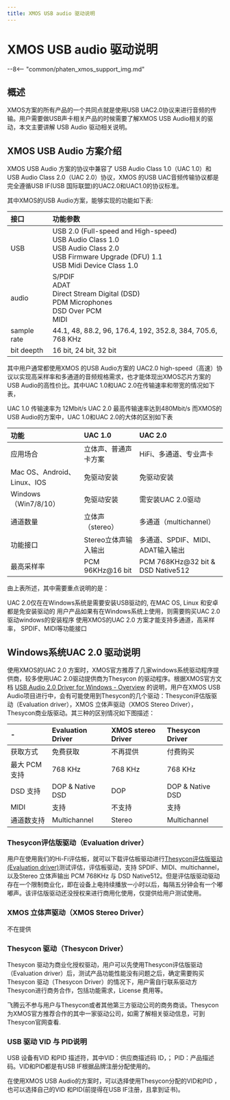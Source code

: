 ```yaml
---
title: XMOS USB audio 驱动说明
---
```



# XMOS USB audio 驱动说明

--8<-- "common/phaten_xmos_support_img.md"

## 概述 
XMOS方案的所有产品的一个共同点就是使用USB UAC2.0协议来进行音频的传输。用户需要做USB声卡相关产品的时候需要了解XMOS USB Audio相关的驱动，本文主要讲解 USB Audio 驱动相关说明。

## XMOS USB Audio 方案介绍
XMOS USB Audio 方案的协议中兼容了 USB Audio Class 1.0（UAC 1.0）和 USB Audio Class 2.0（UAC 2.0）协议，XMOS 的USB UAC音频传输协议都是完全遵循USB IF(USB 国际联盟)的UAC2.0和UAC1.0的协议标准。

其中XMOS的USB Audio方案，能够实现的功能如下表:


| 接口 | 功能参数 |
| :---- | :------- |
| USB | USB 2.0 (Full-speed and High-speed)<br>USB Audio Class 1.0<br>USB Audio Class 2.0<br>USB Firmware Upgrade (DFU) 1.1<br>USB Midi Device Class 1.0 |
| audio | S/PDIF<br>ADAT<br>Direct Stream Digital (DSD)<br>PDM Microphones<br>DSD Over PCM<br>MIDI |
| sample rate | 44.1, 48, 88.2, 96, 176.4, 192, 352.8, 384, 705.6, 768 KHz |
| bit deepth | 16 bit, 24 bit, 32 bit |

其中用户通常都使用XMOS 的USB Audio方案的 UAC2.0 high-speed（高速）协议以实现高采样率和多通道的音频规格需求，也才能体现出XMOS芯片方案的USB Audio的高性价比。其中UAC 1.0和UAC 2.0在传输速率和带宽的情况如下表，

UAC 1.0 传输速率为 12Mbit/s
UAC 2.0 最高传输速率达到480Mbit/s
而XMOS的USB Audio的方案中，UAC 1.0和UAC 2.0的大体的区别如下表


| 功能                        | UAC 1.0             | UAC 2.0                             |
| :--------------------------- | :------------------- | :----------------------------------- |
| 应用场合                    | 立体声、普通声卡方案    | HiFi、多通道、专业声卡                  |
| Mac OS、Android、Linux、IOS | 免驱动安装               | 免驱动安装                              |
| Windows（Win7/8/10）        | 免驱动安装               | 需安装UAC 2.0驱动                       |
| 通道数量                    | 立体声（stereo）         | 多通道（multichannel）                |
| 功能接口                    | Stereo立体声输入输出     | 多通道、SPDIF、MIDI、ADAT输入输出        |
| 最高采样率                  | PCM 96KHz@16 bit   | PCM 768KHz@32 bit & DSD Native512    |


由上表所述，其中需要重点说明的是：

UAC 2.0仅在在Windows系统是需要安装USB驱动的, 在MAC OS, Linux 和安卓都是免安装驱动的
用户产品如果有在Windows系统上使用，则需要购买UAC 2.0驱动windows的安装程序
使用XMOS的UAC 2.0 方案才能支持多通道，高采样率， SPDIF、MIDI等功能接口

## Windows系统UAC 2.0 驱动说明
使用XMOS的UAC 2.0 方案时，XMOS官方推荐了几家windows系统驱动程序提供商，较多使用UAC 2.0驱动提供商为Thesycon 的驱动程序。根据XMOS官方文档 [USB Audio 2.0 Driver for Windows - Overview](https://www.xmos.ai/download/USB-Audio-2.0-Driver-for-Windows---Overview(3.34.0).pdf) 的说明，用户在XMOS USB Audio项目进行中，会有可能使用到Thesycon的几个驱动：Thesycon评估版驱动（Evaluation driver），XMOS 立体声驱动（XMOS Stereo Driver），Thesycon商业版驱动。其三种的区别情况如下图描述：


|    -        | Evaluation Driver | XMOS stereo Driver | Thesycon Driver |
| :---------- | :----------------- | :------------------ | :--------------- |
| 获取方式   | 免费获取            | 不再提供             | 付费购买          |
| 最大 PCM 支持 | 768 KHz           | 768 KHz            | 768 KHz          |
| DSD 支持  | DOP & Native DSD  | DOP                | DOP & Native DSD |
| MIDI      | 支持               | 不支持              | 支持             |
| 通道数支持 | Multichannel      | Stereo             | Multichannel     |


### Thesycon评估版驱动（Evaluation driver）
用户在使用我们的Hi-Fi评估板，就可以下载评估板驱动进行[Thesycon评估版驱动(Evaluation driver)](/assets/download/Thesycon-USB-Audio-Class-2_0-Evaluation-Driver-for-Windows_5_58_0.zip)测试评估，评估板驱动，支持 SPDIF、MIDI、multichannel，以及Stereo 立体声输出 PCM 768KHz 与 DSD Native512。但是评估版驱动驱动存在一个限制商业化，即在设备上电持续播放一小时以后，每隔五分钟会有一个嘟嘟声。该评估版驱动还没授权来进行商用化使用，仅提供给用户测试使用。

### XMOS 立体声驱动（XMOS Stereo Driver）
不在提供

### Thesycon 驱动（Thesycon Driver）
Thesycon 驱动为商业化授权驱动，用户可以先使用Thesycon评估版驱动（Evaluation driver）后，测试产品功能性能没有问题之后，确定需要购买Thesycon 驱动（Thesycon Driver）的情况下，用户需自行联系驱动方Thesycon进行商务合作，包括功能需求，License 费用等。

飞腾云不参与用户与Thesycon或者其他第三方驱动公司的商务商谈。Thesycon为XMOS官方推荐合作的其中一家驱动公司，如需了解相关驱动信息，可到Thesycon官网查看.

### USB 驱动 VID 与 PID说明
USB 设备有VID 和PID 描述符，其中VID：供应商描述码 ID，； PID：产品描述码。VID和PID都是有USB IF根据品牌注册分配使用的。

在使用XMOS USB Audio的方案时，可以选择使用Thesycon分配的VID和PID ，也可以选择自己的VID 和PID(前提得在USB IF注册，且拿到证书)。
